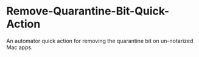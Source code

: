 # Remove-Quarantine-Bit-Quick-Action
An automator quick action for removing the quarantine bit on un-notarized Mac apps.

